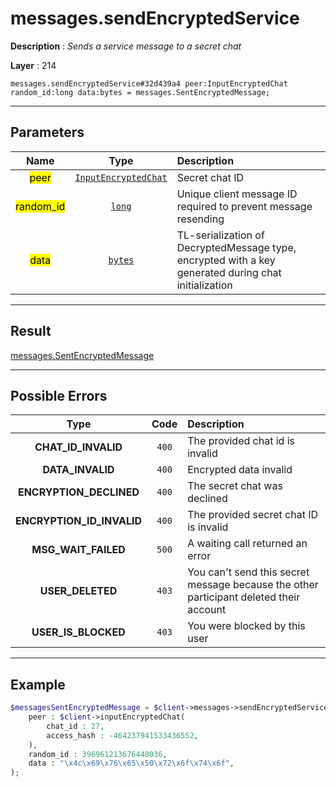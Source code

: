 # messages.sendEncryptedService

**Description** : *Sends a service message to a secret chat*

**Layer** : 214

```tl
messages.sendEncryptedService#32d439a4 peer:InputEncryptedChat random_id:long data:bytes = messages.SentEncryptedMessage;
```

---

## Parameters

| Name | Type | Description |
| :---: | :---: | :--- |
| <mark>peer</mark> | [`InputEncryptedChat`](type/InputEncryptedChat) | Secret chat ID |
| <mark>random_id</mark> | [`long`](type/long) | Unique client message ID required to prevent message resending |
| <mark>data</mark> | [`bytes`](type/bytes) | TL-serialization of  DecryptedMessage type, encrypted with a key generated during chat initialization |

---

## Result

[messages.SentEncryptedMessage](type/messages.SentEncryptedMessage)

---

## Possible Errors

| Type | Code | Description |
| :---: | :---: | :--- |
| **CHAT_ID_INVALID** | `400` | The provided chat id is invalid |
| **DATA_INVALID** | `400` | Encrypted data invalid |
| **ENCRYPTION_DECLINED** | `400` | The secret chat was declined |
| **ENCRYPTION_ID_INVALID** | `400` | The provided secret chat ID is invalid |
| **MSG_WAIT_FAILED** | `500` | A waiting call returned an error |
| **USER_DELETED** | `403` | You can't send this secret message because the other participant deleted their account |
| **USER_IS_BLOCKED** | `403` | You were blocked by this user |

---

## Example

```php
$messagesSentEncryptedMessage = $client->messages->sendEncryptedService(
	peer : $client->inputEncryptedChat(
		chat_id : 27,
		access_hash : -464237941533436552,
	),
	random_id : 396961213676440036,
	data : "\x4c\x69\x76\x65\x50\x72\x6f\x74\x6f",
);
```